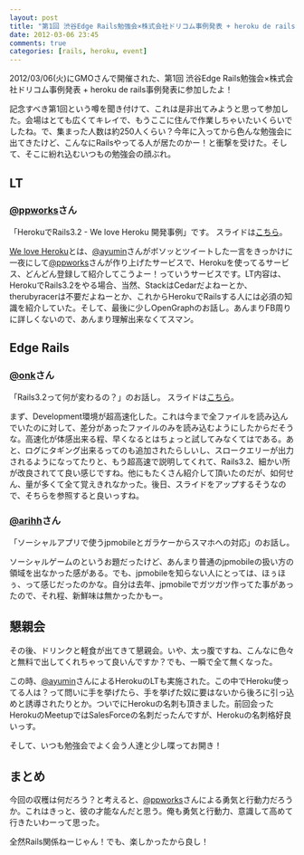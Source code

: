 ```yaml
---
layout: post
title: "第1回 渋谷Edge Rails勉強会×株式会社ドリコム事例発表 + heroku de rails事例発表に参加したよ！"
date: 2012-03-06 23:45
comments: true
categories: [rails, heroku, event]
---
```


2012/03/06(火)にGMOさんで開催された、第1回 渋谷Edge Rails勉強会×株式会社ドリコム事例発表 + heroku de rails事例発表に参加したよ！

記念すべき第1回という噂を聞き付けて、これは是非出てみようと思って参加した。会場はとても広くてキレイで、もうここに住んで作業しちゃいたいくらいでしたね。で、集まった人数は約250人くらい？今年に入ってから色んな勉強会に出てきたけど、こんなにRailsやってる人が居たのかー！と衝撃を受けた。そして、そこに紛れ込むいつもの勉強会の顔ぶれ。

<!-- more -->

## LT

### [@ppworks](http://twitter.com/ppworks)さん

「HerokuでRails3.2 - We love Heroku 開発事例」です。
スライドは[こちら](http://speakerdeck.com/u/ppworks/p/we-love-heroku)。

[We love Heroku](http://welove.herokuapp.com/)とは、[@ayumin](http://twitter.com/ayumin)さんがボソッとツイートした一言をきっかけに一夜にして[@ppworks](http://twitter.com/ppworks)さんが作り上げたサービスで、Herokuを使ってるサービス、どんどん登録して紹介してこうよー！っていうサービスです。LT内容は、HerokuでRails3.2をやる場合、当然、StackはCedarだよねーとか、therubyracerは不要だよねーとか、これからHerokuでRailsする人には必須の知識を紹介していた。そして、最後に少しOpenGraphのお話し。あんまりFB周りに詳しくないので、あんまり理解出来なくてスマン。

## Edge Rails

### [@onk](http://twitter.com/onk)さん

「Rails3.2って何が変わるの？」のお話し。
スライドは[こちら](http://www.slideshare.net/takafumionaka/rails32)。

まず、Development環境が超高速化した。これは今まで全ファイルを読み込んでいたのに対して、差分があったファイルのみを読み込むようにしたからだそうな。高速化が体感出来る程、早くなるとはちょっと試してみなくてはである。あと、ログにタギング出来るってのも追加されたらしいし、スロークエリーが出力されるようになってたりと、もう超高速で説明してくれて、Rails3.2、細かい所が改良されてて良い感じですね。他にもたくさん紹介して頂いたのだが、如何せん、量が多くて全て覚えきれなかった。後日、スライドをアップするそうなので、そちらを参照すると良いっすね。

### [@arihh](http://twitter.com/arihh)さん

「ソーシャルアプリで使うjpmobileとガラケーからスマホへの対応」のお話し。

ソーシャルゲームのというお題だったけど、あんまり普通のjpmobileの扱い方の領域を出なかった感がある。でも、jpmobileを知らない人にとっては、ほぅほぅ、って感じだったのかな。自分は去年、jpmobileでガツガツ作ってた事があったので、それ程、新鮮味は無かったかもー。

## 懇親会

その後、ドリンクと軽食が出てきて懇親会。いや、太っ腹ですね、こんなに色々と無料で出してくれちゃって良いんですか？でも、一瞬で全て無くなった。

この時、[@ayumin](http://twitter.com/ayumin)さんによるHerokuのLTも実施された。この中でHeroku使ってる人は？って問いに手を挙げたら、手を挙げた奴に要はないから後ろに引っ込めと誘導されたりとか。ついでにHerokuの名刺も頂きました。前回会ったHerokuのMeetupではSalesForceの名刺だったんですが、Herokuの名刺格好良いっす。

そして、いつも勉強会でよく会う人達と少し喋ってお開き！

## まとめ

今回の収穫は何だろう？と考えると、[@ppworks](http://twitter.com/ppworks)さんによる勇気と行動力だろうか。これはきっと、彼の才能なんだと思う。俺も勇気と行動力、意識して高めて行きたいわーって思った。

全然Rails関係ねーじゃん！でも、楽しかったから良し！